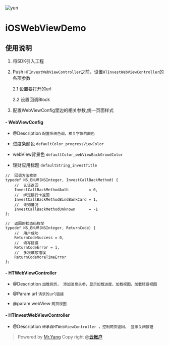 
![yun](https://www.yunzhanghu.com/img/logo.png)

# iOSWebViewDemo

## 使用说明
1. 将SDK引入工程
2. Push `HTInvestWebViewController`之前，设置`HTInvestWebViewController`的各项参数
	
	2.1 设置要打开的url
	
	2.2 设置回调Block
	
3. 配置WebViewConfig里边的相关参数,统一页面样式

#### - WebViewConfig
- @Description `配置系统色调，相关字体的颜色`

 -  进度条颜色		`defaultColor_progressViewColor`

 -	webView背景色 	`defaultColor_webViewBackGroudColor`
 
 -  理财应用标题 		`defaultString_investTitle`

```
//	回调方法枚举
typedef NS_ENUM(NSInteger, InvestCallBackMethod) {
    //  认证返回
    InvestCallBackMethodAuth         = 0,
    //  绑定银行卡返回
    InvestCallBackMethodBindBankCard = 1,
    //  未知情况
    InvestCallBackMethodUnknown      = -1
};

//  返回的状态码枚举
typedef NS_ENUM(NSInteger, ReturnCode) {
    //  用户成功
    ReturnCodeSuccess = 0,
    //  填写错误
    ReturnCodeError = 1,
    //  多次填写错误
    ReturnCodeMoreTimeError
};

```

#### - HTWebViewController
- @Description `加载网页， 添加消息头参，显示加载进度，加载视图，加载错误视图`

- @Param url `请求的url链接`

- @param webView `网页视图`

#### - HTInvestWebViewController 
- @Description `继承自HTWebViewController ，控制网页返回， 显示关闭按钮`


> Powered by [Mr.Yang](https://github.com/youran1024) Copy right @**[云账户](https://www.yunzhanghu.com/)**


[^MrYang]: hi
